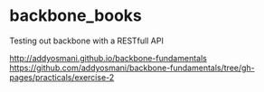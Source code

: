 backbone_books
==============

Testing out backbone with a RESTfull API

http://addyosmani.github.io/backbone-fundamentals
https://github.com/addyosmani/backbone-fundamentals/tree/gh-pages/practicals/exercise-2
